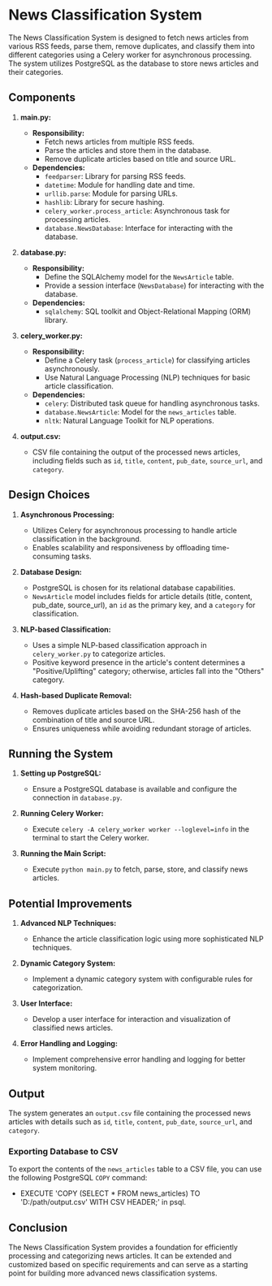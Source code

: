 # News Classification System

The News Classification System is designed to fetch news articles from various RSS feeds, parse them, remove duplicates, and classify them into different categories using a Celery worker for asynchronous processing. The system utilizes PostgreSQL as the database to store news articles and their categories.

## Components

1. **main.py:**
   - **Responsibility:**
     - Fetch news articles from multiple RSS feeds.
     - Parse the articles and store them in the database.
     - Remove duplicate articles based on title and source URL.
   - **Dependencies:**
     - `feedparser`: Library for parsing RSS feeds.
     - `datetime`: Module for handling date and time.
     - `urllib.parse`: Module for parsing URLs.
     - `hashlib`: Library for secure hashing.
     - `celery_worker.process_article`: Asynchronous task for processing articles.
     - `database.NewsDatabase`: Interface for interacting with the database.

2. **database.py:**
   - **Responsibility:**
     - Define the SQLAlchemy model for the `NewsArticle` table.
     - Provide a session interface (`NewsDatabase`) for interacting with the database.
   - **Dependencies:**
     - `sqlalchemy`: SQL toolkit and Object-Relational Mapping (ORM) library.

3. **celery_worker.py:**
   - **Responsibility:**
     - Define a Celery task (`process_article`) for classifying articles asynchronously.
     - Use Natural Language Processing (NLP) techniques for basic article classification.
   - **Dependencies:**
     - `celery`: Distributed task queue for handling asynchronous tasks.
     - `database.NewsArticle`: Model for the `news_articles` table.
     - `nltk`: Natural Language Toolkit for NLP operations.
       
4. **output.csv:**
   - CSV file containing the output of the processed news articles, including fields such as `id`, `title`, `content`, `pub_date`, `source_url`, and `category`.

## Design Choices

1. **Asynchronous Processing:**
   - Utilizes Celery for asynchronous processing to handle article classification in the background.
   - Enables scalability and responsiveness by offloading time-consuming tasks.

2. **Database Design:**
   - PostgreSQL is chosen for its relational database capabilities.
   - `NewsArticle` model includes fields for article details (title, content, pub_date, source_url), an `id` as the primary key, and a `category` for classification.

3. **NLP-based Classification:**
   - Uses a simple NLP-based classification approach in `celery_worker.py` to categorize articles.
   - Positive keyword presence in the article's content determines a "Positive/Uplifting" category; otherwise, articles fall into the "Others" category.

4. **Hash-based Duplicate Removal:**
   - Removes duplicate articles based on the SHA-256 hash of the combination of title and source URL.
   - Ensures uniqueness while avoiding redundant storage of articles.

## Running the System

1. **Setting up PostgreSQL:**
   - Ensure a PostgreSQL database is available and configure the connection in `database.py`.

2. **Running Celery Worker:**
   - Execute `celery -A celery_worker worker --loglevel=info` in the terminal to start the Celery worker.

3. **Running the Main Script:**
   - Execute `python main.py` to fetch, parse, store, and classify news articles.

## Potential Improvements

1. **Advanced NLP Techniques:**
   - Enhance the article classification logic using more sophisticated NLP techniques.

2. **Dynamic Category System:**
   - Implement a dynamic category system with configurable rules for categorization.

3. **User Interface:**
   - Develop a user interface for interaction and visualization of classified news articles.

4. **Error Handling and Logging:**
   - Implement comprehensive error handling and logging for better system monitoring.

## Output

The system generates an `output.csv` file containing the processed news articles with details such as `id`, `title`, `content`, `pub_date`, `source_url`, and `category`.

### Exporting Database to CSV

To export the contents of the `news_articles` table to a CSV file, you can use the following PostgreSQL `COPY` command:
- EXECUTE 'COPY (SELECT * FROM news_articles) TO 'D:/path/output.csv' WITH CSV HEADER;' in psql. 


## Conclusion

The News Classification System provides a foundation for efficiently processing and categorizing news articles. It can be extended and customized based on specific requirements and can serve as a starting point for building more advanced news classification systems.
